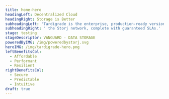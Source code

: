 ```yaml
---
title: home-hero
headingLeft: Decentralized Cloud
headingRight: Storage is Better
subheadingLeft: 'Tardigrade is the enterprise, production-ready version of'
subheadingRight: ' the Storj network, complete with guaranteed SLAs.'
stage: testing
stageDescriptor: VANGUARD - DATA STORAGE
poweredByIMG: /img/poweredbystorj.svg
heroIMG: /img/tardigrade-hero.png
leftBenefitsCol:
  - Affordable
  - Performant
  - Resilient
rightBenefitsCol:
  - Secure
  - Predictable
  - Intuitive
draft: true
---
```



